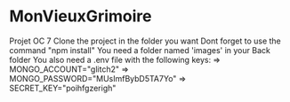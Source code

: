 # MonVieuxGrimoire
Projet OC 7
Clone the project in the folder you want
Dont forget to use the command "npm install"
You need a folder named 'images' in your Back folder
You also need a .env file with the following keys:
 =>     MONGO_ACCOUNT="glitch2"
 =>     MONGO_PASSWORD="MUsImfBybD5TA7Yo"
 =>     SECRET_KEY="poihfgzerigh"